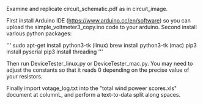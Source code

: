 Examine and replicate circuit_schematic.pdf as in circuit_image.


First install Arduino IDE (https://www.arduino.cc/en/software) so you can upload the simple_voltmeter3_copy.ino code to your arduino.
Second install various python packages: 

'''
sudo apt-get install python3-tk (linux)
brew install python3-tk (mac)
pip3 install pyserial
pip3 install threading
''' 

Then run DeviceTester_linux.py or DeviceTester_mac.py. You may need to adjust the constants so that it reads 0 depending on the precise value of your resistors.

Finally import votage_log.txt into the "total wind poweer scores.xls" document at columnL, and perform a text-to-data split along spaces.
